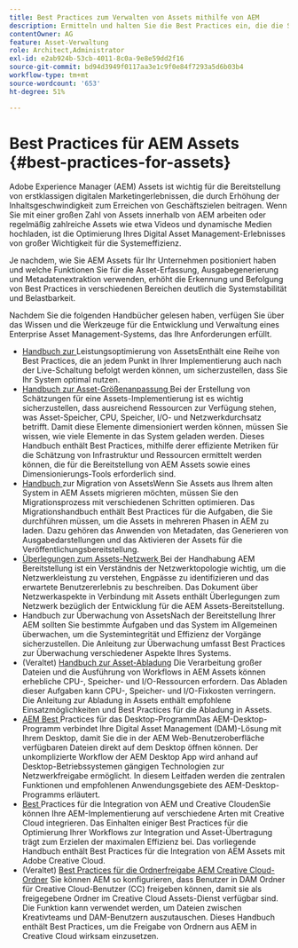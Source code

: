 ```yaml
---
title: Best Practices zum Verwalten von Assets mithilfe von AEM
description: Ermitteln und halten Sie die Best Practices ein, die die Systemstabilität und -leistung unter Last verbessern, je nach AEM Assets-Bereitstellung und Funktionen zur Erfassung und Verarbeitung von Assets.
contentOwner: AG
feature: Asset-Verwaltung
role: Architect,Administrator
exl-id: e2ab924b-53cb-4011-8c0a-9e8e59dd2f16
source-git-commit: bd94d3949f0117aa3e1c9f0e84f7293a5d6b03b4
workflow-type: tm+mt
source-wordcount: '653'
ht-degree: 51%

---
```


# Best Practices für AEM Assets {#best-practices-for-assets}

Adobe Experience Manager (AEM) Assets ist wichtig für die Bereitstellung von erstklassigen digitalen Marketingerlebnissen, die durch Erhöhung der Inhaltsgeschwindigkeit zum Erreichen von Geschäftszielen beitragen. Wenn Sie mit einer großen Zahl von Assets innerhalb von AEM arbeiten oder regelmäßig zahlreiche Assets wie etwa Videos und dynamische Medien hochladen, ist die Optimierung Ihres Digital Asset Management-Erlebnisses von großer Wichtigkeit für die Systemeffizienz.

Je nachdem, wie Sie AEM Assets für Ihr Unternehmen positioniert haben und welche Funktionen Sie für die Asset-Erfassung, Ausgabegenerierung und Metadatenextraktion verwenden, erhöht die Erkennung und Befolgung von Best Practices in verschiedenen Bereichen deutlich die Systemstabilität und Belastbarkeit.

Nachdem Sie die folgenden Handbücher gelesen haben, verfügen Sie über das Wissen und die Werkzeuge für die Entwicklung und Verwaltung eines Enterprise Asset Management-Systems, das Ihre Anforderungen erfüllt.

* [Handbuch zur ](performance-tuning-guidelines.md)
Leistungsoptimierung von AssetsEnthält eine Reihe von Best Practices, die an jedem Punkt in Ihrer Implementierung auch nach der Live-Schaltung befolgt werden können, um sicherzustellen, dass Sie Ihr System optimal nutzen.
* [Handbuch zur Asset-Größenanpassung ](assets-sizing-guide.md)
Bei der Erstellung von Schätzungen für eine Assets-Implementierung ist es wichtig sicherzustellen, dass ausreichend Ressourcen zur Verfügung stehen, was Asset-Speicher, CPU, Speicher, I/O- und Netzwerkdurchsatz betrifft. Damit diese Elemente dimensioniert werden können, müssen Sie wissen, wie viele Elemente in das System geladen werden. Dieses Handbuch enthält Best Practices, mithilfe derer effiziente Metriken für die Schätzung von Infrastruktur und Ressourcen ermittelt werden können, die für die Bereitstellung von AEM Assets sowie eines Dimensionierungs-Tools erforderlich sind.
* [Handbuch ](assets-migration-guide.md)
zur Migration von AssetsWenn Sie Assets aus Ihrem alten System in AEM Assets migrieren möchten, müssen Sie den Migrationsprozess mit verschiedenen Schritten optimieren. Das Migrationshandbuch enthält Best Practices für die Aufgaben, die Sie durchführen müssen, um die Assets in mehreren Phasen in AEM zu laden. Dazu gehören das Anwenden von Metadaten, das Generieren von Ausgabedarstellungen und das Aktivieren der Assets für die Veröffentlichungsbereitstellung.
* [Überlegungen zum Assets-Netzwerk ](assets-network-considerations.md)
Bei der Handhabung AEM Bereitstellung ist ein Verständnis der Netzwerktopologie wichtig, um die Netzwerkleistung zu verstehen, Engpässe zu identifizieren und das erwartete Benutzererlebnis zu beschreiben. Das Dokument über Netzwerkaspekte in Verbindung mit Assets enthält Überlegungen zum Netzwerk bezüglich der Entwicklung für die AEM Assets-Bereitstellung.
* [](assets-monitoring-best-practices.md)
Handbuch zur Überwachung von AssetsNach der Bereitstellung Ihrer AEM sollten Sie bestimmte Aufgaben und das System im Allgemeinen überwachen, um die Systemintegrität und Effizienz der Vorgänge sicherzustellen. Die Anleitung zur Überwachung umfasst Best Practices zur Überwachung verschiedener Aspekte Ihres Systems.
* (Veraltet) [Handbuch zur Asset-Abladung](assets-offloading-best-practices.md)
Die Verarbeitung großer Dateien und die Ausführung von Workflows in AEM Assets können erhebliche CPU-, Speicher- und I/O-Ressourcen erfordern. Das Abladen dieser Aufgaben kann CPU-, Speicher- und I/O-Fixkosten verringern. Die Anleitung zur Abladung in Assets enthält empfohlene Einsatzmöglichkeiten und Best Practices für die Abladung in Assets.
* [AEM Best ](https://helpx.adobe.com/de/experience-manager/desktop-app/aem-desktop-app-best-practices.html)
Practices für das Desktop-ProgrammDas AEM-Desktop-Programm verbindet Ihre Digital Asset Management (DAM)-Lösung mit Ihrem Desktop, damit Sie die in der AEM Web-Benutzeroberfläche verfügbaren Dateien direkt auf dem Desktop öffnen können. Der unkomplizierte Workflow der AEM Desktop App wird anhand auf Desktop-Betriebssystemen gängigen Technologien zur Netzwerkfreigabe ermöglicht. In diesem Leitfaden werden die zentralen Funktionen und empfohlenen Anwendungsgebiete des AEM-Desktop-Programms erläutert.
* [Best ](aem-cc-integration-best-practices.md)
Practices für die Integration von AEM und Creative CloudenSie können Ihre AEM-Implementierung auf verschiedene Arten mit Creative Cloud integrieren. Das Einhalten einiger Best Practices für die Optimierung Ihrer Workflows zur Integration und Asset-Übertragung trägt zum Erzielen der maximalen Effizienz bei. Das vorliegende Handbuch enthält Best Practices für die Integration von AEM Assets mit Adobe Creative Cloud.
* (Veraltet) [Best Practices für die Ordnerfreigabe AEM Creative Cloud-Ordner](aem-cc-folder-sharing-best-practices.md)
Sie können AEM so konfigurieren, dass Benutzer in DAM Ordner für Creative Cloud-Benutzer (CC) freigeben können, damit sie als freigegebene Ordner im Creative Cloud Assets-Dienst verfügbar sind. Die Funktion kann verwendet werden, um Dateien zwischen Kreativteams und DAM-Benutzern auszutauschen. Dieses Handbuch enthält Best Practices, um die Freigabe von Ordnern aus AEM in Creative Cloud wirksam einzusetzen.

